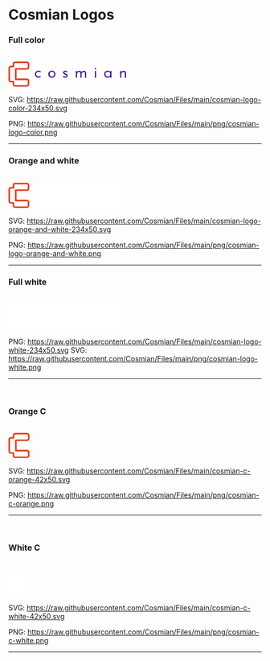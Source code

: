 # Cosmian Logos

### Full color

<br />
<img src="https://raw.githubusercontent.com/Cosmian/Files/main/cosmian-logo-color-234x50.svg" alt="Cosmian Logo Color" width="234"/>

SVG: https://raw.githubusercontent.com/Cosmian/Files/main/cosmian-logo-color-234x50.svg

PNG: https://raw.githubusercontent.com/Cosmian/Files/main/png/cosmian-logo-color.png

<hr />

### Orange and white

<br />
<img src="https://raw.githubusercontent.com/Cosmian/Files/main/cosmian-logo-orange-and-white-234x50.svg" alt="Cosmian Logo orange and white" width="234"/>

SVG: https://raw.githubusercontent.com/Cosmian/Files/main/cosmian-logo-orange-and-white-234x50.svg

PNG: https://raw.githubusercontent.com/Cosmian/Files/main/png/cosmian-logo-orange-and-white.png

<hr />

### Full white

<br />
<img src="https://raw.githubusercontent.com/Cosmian/Files/main/cosmian-logo-white-234x50.svg" alt="Cosmian Logo white" width="234"/>

PNG: https://raw.githubusercontent.com/Cosmian/Files/main/cosmian-logo-white-234x50.svg
SVG: https://raw.githubusercontent.com/Cosmian/Files/main/png/cosmian-logo-white.png

<hr />
<br />

### Orange C

<br />
<img src="cosmian-c-orange-42x50.svg" alt="Cosmian C Logo orange" width="42"/>

SVG: https://raw.githubusercontent.com/Cosmian/Files/main/cosmian-c-orange-42x50.svg

PNG: https://raw.githubusercontent.com/Cosmian/Files/main/png/cosmian-c-orange.png

<hr />
<br />

### White C

<br />
<img src="https://raw.githubusercontent.com/Cosmian/Files/main/cosmian-c-white-42x50.svg" alt="osmian C Logo white" width="42"/>

SVG: https://raw.githubusercontent.com/Cosmian/Files/main/cosmian-c-white-42x50.svg

PNG: https://raw.githubusercontent.com/Cosmian/Files/main/png/cosmian-c-white.png

<hr />
